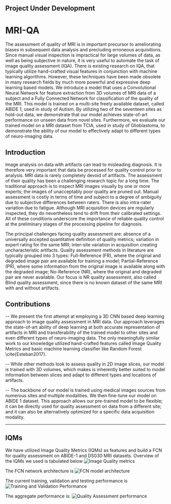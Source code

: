 ## Project Under Development 

# MRI-QA
The assessment of quality of MRI is in important precursor to ameliorating biases in subsequent data analysis and precluding erroneous acquisitions. Since manual visual inspection is impractical for large volumes of data, as well as being subjective in nature, it is very useful to automate the task of image quality assessment (IQA). There is existing research on IQA, that typically utilize hand-crafted visual features in conjunction with machine learning algorithms. However, these techniques have been made obsolete in many research fields by much more powerful and expressive deep learning based models. We introduce a model that uses a Convolutional Neural Network for  feature extraction from 3D volumes of MRI data of a subject and a Fully Connected Network for classification of the quality of the MRI. This model is trained on a multi-site freely available dataset, called ABIDE 1, used in study of Autism. By utilizing two of the seventeen sites as hold-out data, we demonstrate that our model achieves state-of-art performance on unseen data from novel sites. Furthermore, we evaluate our trained model on a MRI dataset from TCIA, used in study of Glioblastoma, to demonstrate the ability of our model to effectively adapt to different types of neuro-imaging data.

## Introduction
Image analysis on data with artifacts can lead to misleading diagnosis. It is therefore very important that data be processed for quality control prior to analysis. MRI data is rarely completely devoid of artifacts. The assessment of their quality has been a challenging research topic for a long time. The traditional approach is to inspect MRI images visually by one or more experts; the images of unacceptably poor quality are pruned out. Manual assessment is costly in terms of time and subject to a degree of ambiguity due to subjective differences between raters. There is also intra-rater variation due to fatigue. Although MRI acquisition devices are regularly inspected, they do nevertheless tend to drift from their calibrated settings. All of these conditions underscore the importance of reliable quality control at the preliminary stages of the processing pipeline for diagnosis.

The principal challenges facing quality assessment are: absence of a universally accepted quantitative definition of quality metrics; variation in expert rating for the same MRI; inter-site variation in acquisition creating uncharacteristic artifacts. Quality assessment methods in literature are typically grouped into 3 types: Full-Reference (FR), where the original and degraded image pair are available for training a model; Partial-Reference (PR), where some information from the original image is available along with the degraded image; No-Reference (NR), where the original and degraded pair are never available. Our focus is NR quality assessment, also called Blind quality assessment, since there is no known dataset of the same MRI with and without artifacts.

## Contributions

-- We present the first attempt at employing a 3D CNN based deep learning approach to image quality assessment in MRI data. Our approach leverages the state-of-art ability of deep learning at both accurate representation of artifacts in MRI and transferability of the trained model to other sites and even different types of neuro-imaging data. The only meaningfully similar work to our knowledge utilized hand-crafted features called Image Quality Metrics and basic machine learning classifier like Random Forest \cite{Esteban2017}.

-- While other methods look to assess quality in 2D image slices, our model is trained with 3D volumes, which makes is inherently better suited to model information between slices and adapt to different types and locations of artifacts.

-- The backbone of our model is trained using medical images sources from numerous sites and multiple modalities. We then fine-tune our model on ABIDE 1 dataset. This approach allows our pre-trained model to be flexible; it can be directly used for quality assessment on data from a different site; and it can also be alternatively optimized for a specific data acquisition modality.

--------------------------------------------------------------------------------------------------------------------------

## IQMs
We have utilized Image Quality Metrics (IQMs) as features and build a FCN for quality assessment on ABIDE-1 and DS030 MRI datasets.
Overview of the IQMs we used is tabulated below
![Image Quality metrics](https://www.dropbox.com/s/y77ergfdclwh3lh/iqms.png?dl=1)

The FCN network architecture is
![FCN model architecture](https://www.dropbox.com/s/sh6vbu8r0bcmde6/network_arch.PNG?dl=1)

The current training, validation and testing performance is
![Training and Validation Performance](https://www.dropbox.com/s/3k23k4quj3lo3bj/performance.png?dl=1)

The aggregate performance is:
![Quality Assessment performance](https://www.dropbox.com/s/sfzv1hcwdhg8p76/results_table.png?dl=1)
